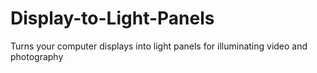 # Display-to-Light-Panels
Turns your computer displays into light panels for illuminating video and photography
